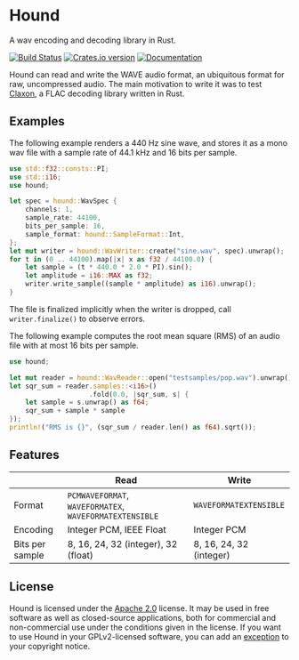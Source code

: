 Hound
=====
A wav encoding and decoding library in Rust.

[![Build Status][ci-img]][ci]
[![Crates.io version][crate-img]][crate]
[![Documentation][docs-img]][docs]

Hound can read and write the WAVE audio format, an ubiquitous format for raw,
uncompressed audio. The main motivation to write it was to test
[Claxon][claxon], a FLAC decoding library written in Rust.

Examples
--------
The following example renders a 440 Hz sine wave, and stores it as a mono wav
file with a sample rate of 44.1 kHz and 16 bits per sample.

```rust
use std::f32::consts::PI;
use std::i16;
use hound;

let spec = hound::WavSpec {
    channels: 1,
    sample_rate: 44100,
    bits_per_sample: 16,
    sample_format: hound::SampleFormat::Int,
};
let mut writer = hound::WavWriter::create("sine.wav", spec).unwrap();
for t in (0 .. 44100).map(|x| x as f32 / 44100.0) {
    let sample = (t * 440.0 * 2.0 * PI).sin();
    let amplitude = i16::MAX as f32;
    writer.write_sample((sample * amplitude) as i16).unwrap();
}
```

The file is finalized implicitly when the writer is dropped, call
`writer.finalize()` to observe errors.

The following example computes the root mean square (RMS) of an audio file with
at most 16 bits per sample.

```rust
use hound;

let mut reader = hound::WavReader::open("testsamples/pop.wav").unwrap();
let sqr_sum = reader.samples::<i16>()
                    .fold(0.0, |sqr_sum, s| {
    let sample = s.unwrap() as f64;
    sqr_sum + sample * sample
});
println!("RMS is {}", (sqr_sum / reader.len() as f64).sqrt());
```

Features
--------
|                 | Read                                                    | Write                   |
|-----------------|---------------------------------------------------------|-------------------------|
| Format          | `PCMWAVEFORMAT`, `WAVEFORMATEX`, `WAVEFORMATEXTENSIBLE` | `WAVEFORMATEXTENSIBLE`  |
| Encoding        | Integer PCM, IEEE Float                                 | Integer PCM             |
| Bits per sample | 8, 16, 24, 32 (integer), 32 (float)                     | 8, 16, 24, 32 (integer) |

License
-------
Hound is licensed under the [Apache 2.0][apache2] license. It may be used in
free software as well as closed-source applications, both for commercial and
non-commercial use under the conditions given in the license. If you want to
use Hound in your GPLv2-licensed software, you can add an [exception][exception]
to your copyright notice.

[ci-img]:    https://travis-ci.org/ruuda/hound.svg?branch=master
[ci]:        https://travis-ci.org/ruuda/hound
[crate-img]: http://img.shields.io/crates/v/hound.svg
[crate]:     https://crates.io/crates/hound
[docs-img]:  http://img.shields.io/badge/docs-online-blue.svg
[docs]:      https://docs.rs/crate/hound
[claxon]:    https://github.com/ruuda/claxon
[apache2]:   https://www.apache.org/licenses/LICENSE-2.0
[exception]: https://www.gnu.org/licenses/gpl-faq.html#GPLIncompatibleLibs
